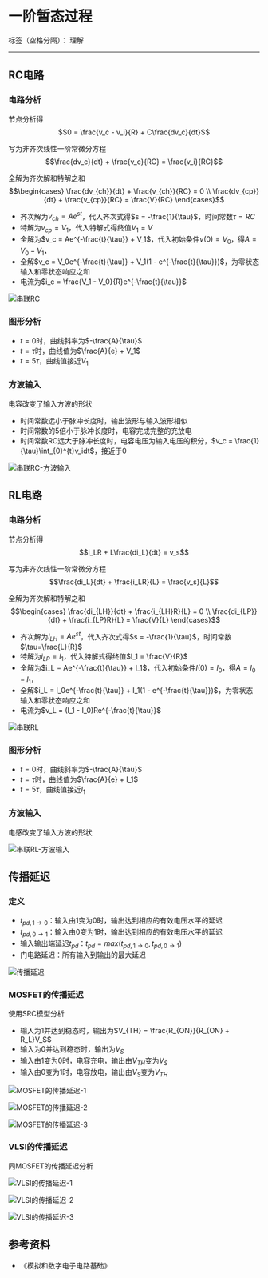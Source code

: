 # 一阶暂态过程

标签（空格分隔）： 理解

---

## RC电路

### 电路分析

节点分析得
    $$0 = \frac{v_c - v_i}{R} + C\frac{dv_c}{dt}$$

写为非齐次线性一阶常微分方程
    $$\frac{dv_c}{dt} + \frac{v_c}{RC} = \frac{v_i}{RC}$$

全解为齐次解和特解之和
    $$\begin{cases} \frac{dv_{ch}}{dt} + \frac{v_{ch}}{RC} = 0 \\ \frac{dv_{cp}}{dt} + \frac{v_{cp}}{RC} = \frac{V}{RC} \end{cases}$$

* 齐次解为$v_{ch} = Ae^{st}$，代入齐次式得$s = -\frac{1}{\tau}$，时间常数$\tau=RC$
* 特解为$v_{cp} = V_1$，代入特解式得终值$V_1 = V$
* 全解为$v_c = Ae^{-\frac{t}{\tau}} + V_1$，代入初始条件$v(0) = V_0$，得$A = V_0 - V_1$，
* 全解$v_c = V_0e^{-\frac{t}{\tau}} + V_1(1 - e^{-\frac{t}{\tau}})$，为零状态输入和零状态响应之和
* 电流为$i_c = \frac{V_1 - V_0}{R}e^{-\frac{t}{\tau}}$

![串联RC](https://raw.githubusercontent.com/wchaochao/images/master/gitbook-circuit/series-rc.png)

### 图形分析

* $t = 0$时，曲线斜率为$-\frac{A}{\tau}$
* $t = \tau$时，曲线值为$\frac{A}{e} + V_1$
* $t = 5\tau$，曲线值接近$V_1$

### 方波输入

电容改变了输入方波的形状

* 时间常数远小于脉冲长度时，输出波形与输入波形相似
* 时间常数的5倍小于脉冲长度时，电容完成完整的充放电
* 时间常数RC远大于脉冲长度时，电容电压为输入电压的积分，$v_c = \frac{1}{\tau}\int_{0}^{t}v_idt$，接近于0

![串联RC-方波输入](https://raw.githubusercontent.com/wchaochao/images/master/gitbook-circuit/series-rc-square.png)

## RL电路

### 电路分析

节点分析得
    $$i_LR + L\frac{di_L}{dt} = v_s$$

写为非齐次线性一阶常微分方程
    $$\frac{di_L}{dt} + \frac{i_LR}{L} = \frac{v_s}{L}$$

全解为齐次解和特解之和
    $$\begin{cases} \frac{di_{LH}}{dt} + \frac{i_{LH}R}{L} = 0 \\ \frac{di_{LP}}{dt} + \frac{i_{LP}R}{L} = \frac{V}{L} \end{cases}$$

* 齐次解为$i_{LH} = Ae^{st}$，代入齐次式得$s = -\frac{1}{\tau}$，时间常数$\tau=\frac{L}{R}$
* 特解为$i_{LP} = I_1$，代入特解式得终值$I_1 = \frac{V}{R}$
* 全解为$i_L = Ae^{-\frac{t}{\tau}} + I_1$，代入初始条件$I(0) = I_0$，得$A = I_0 - I_1$，
* 全解$i_L = I_0e^{-\frac{t}{\tau}} + I_1(1 - e^{-\frac{t}{\tau}})$，为零状态输入和零状态响应之和
* 电流为$v_L = (I_1 - I_0)Re^{-\frac{t}{\tau}}$

![串联RL](https://raw.githubusercontent.com/wchaochao/images/master/gitbook-circuit/series-RL.png)

### 图形分析

* $t = 0$时，曲线斜率为$-\frac{A}{\tau}$
* $t = \tau$时，曲线值为$\frac{A}{e} + I_1$
* $t = 5\tau$，曲线值接近$I_1$

### 方波输入

电感改变了输入方波的形状

![串联RL-方波输入](https://raw.githubusercontent.com/wchaochao/images/master/gitbook-circuit/series-RL-square.png)

## 传播延迟

### 定义

* $t_{pd,1\rightarrow 0}$：输入由1变为0时，输出达到相应的有效电压水平的延迟
* $t_{pd,0\rightarrow 1}$：输入由0变为1时，输出达到相应的有效电压水平的延迟
* 输入输出端延迟$t_{pd}$：$t_{pd} = max(t_{pd,1\rightarrow 0}, t_{pd,0\rightarrow 1})$
* 门电路延迟：所有输入到输出的最大延迟

![传播延迟](https://raw.githubusercontent.com/wchaochao/images/master/gitbook-circuit/spread-delay.png)

### MOSFET的传播延迟

使用SRC模型分析

* 输入为1并达到稳态时，输出为$V_{TH} = \frac{R_{ON}}{R_{ON} + R_L}V_S$
* 输入为0并达到稳态时，输出为$V_S$
* 输入由1变为0时，电容充电，输出由$V_{TH}$变为$V_S$
* 输入由0变为1时，电容放电，输出由$V_S$变为$V_{TH}$

![MOSFET的传播延迟-1](https://raw.githubusercontent.com/wchaochao/images/master/gitbook-circuit/MOSEFT-spread-delay-1.png)

![MOSFET的传播延迟-2](https://raw.githubusercontent.com/wchaochao/images/master/gitbook-circuit/MOSEFT-spread-delay-2.png)

![MOSFET的传播延迟-3](https://raw.githubusercontent.com/wchaochao/images/master/gitbook-circuit/MOSEFT-spread-delay-3.png)

### VLSI的传播延迟

同MOSFET的传播延迟分析

![VLSI的传播延迟-1](https://raw.githubusercontent.com/wchaochao/images/master/gitbook-circuit/VLSI-spread-delay-1.png)

![VLSI的传播延迟-2](https://raw.githubusercontent.com/wchaochao/images/master/gitbook-circuit/VLSI-spread-delay-2.png)

![VLSI的传播延迟-3](https://raw.githubusercontent.com/wchaochao/images/master/gitbook-circuit/VLSI-spread-delay-3.png)

## 参考资料

* 《模拟和数字电子电路基础》
